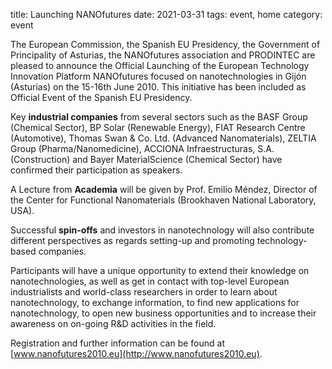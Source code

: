 title: Launching NANOfutures
date: 2021-03-31
tags: event, home
category: event

The European Commission, the Spanish EU Presidency, the Government of Principality of Asturias, the NANOfutures association and PRODINTEC are pleased to announce the Official Launching of the European Technology Innovation Platform NANOfutures focused on nanotechnologies in Gijón (Asturias) on the 15-16th June 2010. This initiative has been included as Official Event of the Spanish EU Presidency.  
    
Key **industrial companies** from several sectors such as the BASF Group (Chemical Sector), BP Solar (Renewable Energy), FIAT Research Centre (Automotive), Thomas Swan & Co. Ltd. (Advanced Nanomaterials), ZELTIA Group (Pharma/Nanomedicine), ACCIONA Infraestructuras, S.A. (Construction) and Bayer MaterialScience (Chemical Sector) have confirmed their participation as speakers.
   
A Lecture from **Academia** will be given by Prof. Emilio Méndez, Director of the Center for Functional Nanomaterials (Brookhaven National Laboratory, USA).  
  
Successful **spin-offs** and investors in nanotechnology will also contribute different perspectives as regards setting-up and promoting technology-based companies.

Participants will have a unique opportunity to extend their knowledge on nanotechnologies, as well as get in contact with top-level European industrialists and world-class researchers in order to learn about nanotechnology, to exchange information, to find new applications for nanotechnology, to open new business opportunities and to increase their awareness on on-going R&D activities in the field.   


Registration and further information can be found at [www.nanofutures2010.eu](http://www.nanofutures2010.eu).



